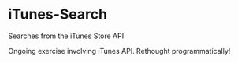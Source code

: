 # iTunes-Search
Searches from the iTunes Store API

Ongoing exercise involving iTunes API. Rethought programmatically!
